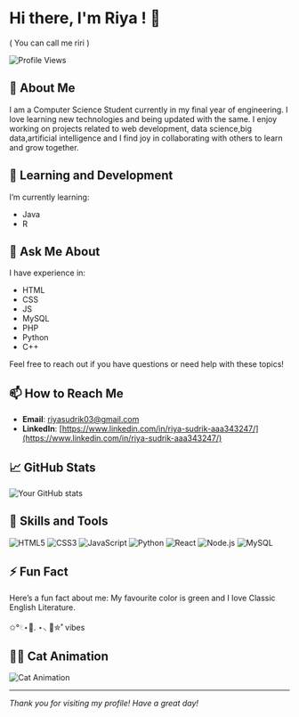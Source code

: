 # Hi there, I'm Riya ! 👋
( You can call me riri )


![Profile Views](https://komarev.com/ghpvc/?username=jigglypufflazybaby&color=green)

## 🚀 About Me

I am a Computer Science Student currently in my final year of engineering. I love learning new technologies and being updated with the same. I enjoy working on projects related to web development, data science,big data,artificial intelligence and I find joy in collaborating with others to learn and grow together.


## 🌱 Learning and Development

I’m currently learning:
- Java
- R 

## 💬 Ask Me About

I have experience in:
- HTML
- CSS
- JS
- MySQL
- PHP
- Python
- C++

Feel free to reach out if you have questions or need help with these topics!

## 📫 How to Reach Me

- **Email**: [riyasudrik03@gmail.com](mailto:riyasudrik03@gmail.com)
- **LinkedIn**: [https://www.linkedin.com/in/riya-sudrik-aaa343247/](https://www.linkedin.com/in/riya-sudrik-aaa343247/)

## 📈 GitHub Stats

![Your GitHub stats](https://github-readme-stats.vercel.app/api?username=jigglypufflazybaby&show_icons=true&theme=radical)


## 💼 Skills and Tools

![HTML5](https://img.shields.io/badge/-HTML5-E34F26?style=flat&logo=html5&logoColor=white)
![CSS3](https://img.shields.io/badge/-CSS3-1572B6?style=flat&logo=css3&logoColor=white)
![JavaScript](https://img.shields.io/badge/-JavaScript-F7DF1E?style=flat&logo=javascript&logoColor=black)
![Python](https://img.shields.io/badge/-Python-3776AB?style=flat&logo=python&logoColor=white)
![React](https://img.shields.io/badge/-React-61DAFB?style=flat&logo=react&logoColor=black)
![Node.js](https://img.shields.io/badge/-Node.js-339933?style=flat&logo=node.js&logoColor=white)
![MySQL](https://img.shields.io/badge/-MySQL-4479A1?style=flat&logo=mysql&logoColor=white)


## ⚡ Fun Fact

Here’s a fun fact about me: My favourite color is green and I love Classic English Literature.

✩°𓏲⋆🌿. ⋆⸜ 🍵✮˚ vibes

## 🐱‍👤 Cat Animation

![Cat Animation](https://i.gifer.com/1alx.gif)




---

*Thank you for visiting my profile! Have a great day!*
